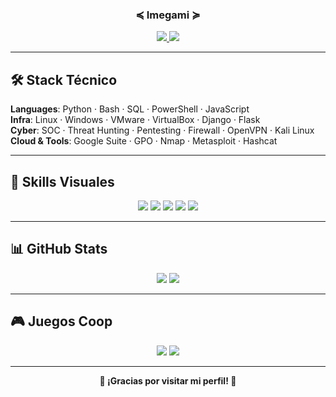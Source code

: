 <h3 align="center">≼ Imegami ≽</h3>

<p align="center">
  <a href="https://github.com/Imegami">
    <img src="https://img.shields.io/badge/GitHub-Imegami-black?style=for-the-badge&logo=github" />
  </a>
  <a href="https://www.linkedin.com/in/mjmartinezleo/">
    <img src="https://img.shields.io/badge/LinkedIn-mjmartinezleo-blue?style=for-the-badge&logo=linkedin" />
  </a>
</p>

---

## 🛠️ Stack Técnico

**Languages**: Python · Bash · SQL · PowerShell · JavaScript  
**Infra**: Linux · Windows · VMware · VirtualBox · Django · Flask  
**Cyber**: SOC · Threat Hunting · Pentesting · Firewall · OpenVPN · Kali Linux  
**Cloud & Tools**: Google Suite · GPO · Nmap · Metasploit · Hashcat

---

## 🧰 Skills Visuales

<p align="center">
  <img src="https://img.shields.io/badge/Linux-FCC624?style=flat-square&logo=linux&logoColor=black" />
  <img src="https://img.shields.io/badge/Flask-000000?style=flat-square&logo=flask&logoColor=white" />
  <img src="https://img.shields.io/badge/Django-092E20?style=flat-square&logo=django&logoColor=white" />
  <img src="https://img.shields.io/badge/Kali_Linux-557799?style=flat-square&logo=kalilinux&logoColor=white" />
  <img src="https://img.shields.io/badge/Python-3776AB?style=flat-square&logo=python&logoColor=white" />
</p>

---

## 📊 GitHub Stats

<p align="center">
  <img src="https://github-readme-stats.vercel.app/api?username=Imegami&show_icons=true&theme=default" />
  <img src="https://github-readme-stats.vercel.app/api/top-langs/?username=Imegami&layout=compact&theme=default" />
</p>

---

## 🎮 Juegos Coop

<p align="center">
  <img src="https://img.shields.io/badge/Helldivers_2-grey?style=flat-square&logo=steam&logoColor=white" />
  <img src="https://img.shields.io/badge/League_of_Legends-1E90FF?style=flat-square&logo=riot-games&logoColor=white" />
</p>

---

<p align="center"><strong>💜 ¡Gracias por visitar mi perfil! 💜</strong></p>
